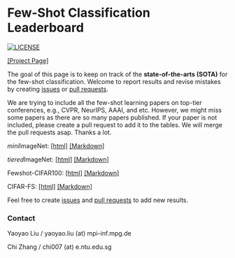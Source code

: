 # Few-Shot Classification Leaderboard

[![LICENSE](https://img.shields.io/github/license/yaoyao-liu/few-shot-classification-leaderboard?style=flat-square&logo=creative-commons&color=EF9421)](https://github.com/yaoyao-liu/few-shot-classification-leaderboard/blob/main/LICENSE)

[\[Project Page\]](https://few-shot.yyliu.net/)

The goal of this page is to keep on track of the **state-of-the-arts (SOTA)** for the few-shot classification. Welcome to report results and revise mistakes by creating [issues](https://github.com/yaoyao-liu/few-shot-classification-leaderboard/issues) or [pull requests](https://github.com/yaoyao-liu/few-shot-classification-leaderboard/pulls). 

We are trying to include all the few-shot learning papers on top-tier conferences, e.g., CVPR, NeurIPS, AAAI, and etc. However, we might miss some papers as there are so many papers published. If your paper is not included, please create a pull request to add it to the tables. We will merge the pull requests asap. Thanks a lot.



*mini*ImageNet: [\[html\]](https://few-shot.yyliu.net/miniimagenet.html) [\[Markdown\]](https://github.com/yaoyao-liu/few-shot-classification-leaderboard/blob/main/miniimagenet.md)

*tiered*ImageNet: [\[html\]](https://few-shot.yyliu.net/tieredimagenet.html) [\[Markdown\]](https://github.com/yaoyao-liu/few-shot-classification-leaderboard/blob/main/tieredimagenet.md)

Fewshot-CIFAR100: [\[html\]](https://few-shot.yyliu.net/fc100.html) [\[Markdown\]](https://github.com/yaoyao-liu/few-shot-classification-leaderboard/blob/main/fc100.md)

CIFAR-FS: [\[html\]](https://few-shot.yyliu.net/cifarfs.html) [\[Markdown\]](https://github.com/yaoyao-liu/few-shot-classification-leaderboard/blob/main/cifarfs.md)

Feel free to create [issues](https://github.com/yaoyao-liu/few-shot-classification-leaderboard/issues/new) and [pull requests](https://github.com/yaoyao-liu/few-shot-classification-leaderboard/compare) to add new results.

### Contact

Yaoyao Liu / yaoyao.liu (at) mpi-inf.mpg.de

Chi Zhang / chi007 (at) e.ntu.edu.sg
